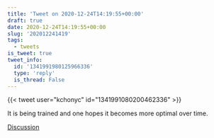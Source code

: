 ```yaml
---
title: 'Tweet on 2020-12-24T14:19:55+00:00'
draft: true
date: 2020-12-24T14:19:55+00:00
slug: '202012241419'
tags:
  - tweets
is_tweet: true
tweet_info:
  id: '1341991980125966336'
  type: 'reply'
  is_thread: False
---
```




{{< tweet user="kchonyc" id="1341991080200462336" >}}

It is being trained and one hopes it becomes more optimal over time.

[Discussion](https://x.com/sytelus/status/1341991980125966336)
